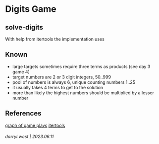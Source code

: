 # Digits Game

## solve-digits

With help from itertools the implementation uses 

## Known

* large targets sometimes require three terms as products (see day 3 game 4)
* target numbers are 2 or 3 digit integers, 50..999
* pool of numbers is always 6, unique counting numbers 1..25
* it usually takes 4 terms to get to the solution
* more than likely the highest numbers should be multiplied by a lesser number

## References

[graph of game plays](https://www.desmos.com/calculator/gsozkpvp6o)
[itertools](https://docs.python.org/3/library/itertools.html)

###### darryl.west | 2023.06.11
